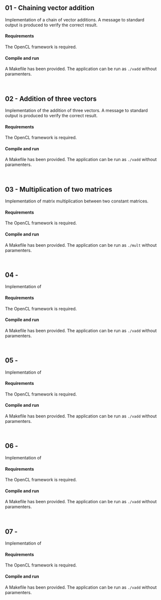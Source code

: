## 01 - Chaining vector addition
Implementation of a chain of vector additions. A message to standard output is produced to verify the correct result.

#### Requirements
The OpenCL framework is required.

#### Compile and run
A Makefile has been provided. The application can be run as ```./vadd``` without paramenters.

<br>

## 02 - Addition of three vectors
Implementation of the addition of three vectors. A message to standard output is produced to verify the correct result.

#### Requirements
The OpenCL framework is required.

#### Compile and run
A Makefile has been provided. The application can be run as ```./vadd``` without paramenters.

<br>

## 03 - Multiplication of two matrices
Implementation of matrix multiplication between two constant matrices.

#### Requirements
The OpenCL framework is required.

#### Compile and run
A Makefile has been provided. The application can be run as ```./mult``` without paramenters.

<br>

## 04 -
Implementation of

#### Requirements
The OpenCL framework is required.

#### Compile and run
A Makefile has been provided. The application can be run as ```./vadd``` without paramenters.

<br>

## 05 -
Implementation of

#### Requirements
The OpenCL framework is required.

#### Compile and run
A Makefile has been provided. The application can be run as ```./vadd``` without paramenters.

<br>

## 06 -
Implementation of

#### Requirements
The OpenCL framework is required.

#### Compile and run
A Makefile has been provided. The application can be run as ```./vadd``` without paramenters.

<br>

## 07 -
Implementation of

#### Requirements
The OpenCL framework is required.

#### Compile and run
A Makefile has been provided. The application can be run as ```./vadd``` without paramenters.
